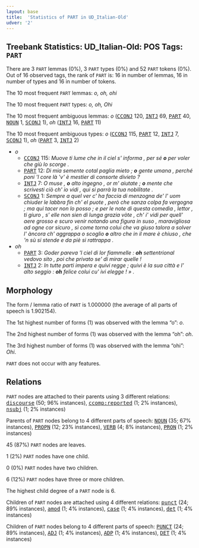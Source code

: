 ```yaml
---
layout: base
title:  'Statistics of PART in UD_Italian-Old'
udver: '2'
---
```


## Treebank Statistics: UD_Italian-Old: POS Tags: `PART`

There are 3 `PART` lemmas (0%), 3 `PART` types (0%) and 52 `PART` tokens (0%).
Out of 16 observed tags, the rank of `PART` is: 16 in number of lemmas, 16 in number of types and 16 in number of tokens.

The 10 most frequent `PART` lemmas: <em>o, oh, ohi</em>

The 10 most frequent `PART` types:  <em>o, oh, Ohi</em>

The 10 most frequent ambiguous lemmas: <em>o</em> (<tt><a href="it_old-pos-CCONJ.html">CCONJ</a></tt> 120, <tt><a href="it_old-pos-INTJ.html">INTJ</a></tt> 69, <tt><a href="it_old-pos-PART.html">PART</a></tt> 40, <tt><a href="it_old-pos-NOUN.html">NOUN</a></tt> 1, <tt><a href="it_old-pos-SCONJ.html">SCONJ</a></tt> 1), <em>oh</em> (<tt><a href="it_old-pos-INTJ.html">INTJ</a></tt> 16, <tt><a href="it_old-pos-PART.html">PART</a></tt> 11)

The 10 most frequent ambiguous types:  <em>o</em> (<tt><a href="it_old-pos-CCONJ.html">CCONJ</a></tt> 115, <tt><a href="it_old-pos-PART.html">PART</a></tt> 12, <tt><a href="it_old-pos-INTJ.html">INTJ</a></tt> 7, <tt><a href="it_old-pos-SCONJ.html">SCONJ</a></tt> 1), <em>oh</em> (<tt><a href="it_old-pos-PART.html">PART</a></tt> 3, <tt><a href="it_old-pos-INTJ.html">INTJ</a></tt> 2)


* <em>o</em>
  * <tt><a href="it_old-pos-CCONJ.html">CCONJ</a></tt> 115: <em>Muove ti lume che in il ciel s' informa , per sé <b>o</b> per voler che giù lo scorge .</em>
  * <tt><a href="it_old-pos-PART.html">PART</a></tt> 12: <em>Di mia semente cotal paglia mieto ; <b>o</b> gente umana , perché poni 'l core là 'v' è mestier di consorte divieto ?</em>
  * <tt><a href="it_old-pos-INTJ.html">INTJ</a></tt> 7: <em>O muse , <b>o</b> alto ingegno , or m' aiutate ; <b>o</b> mente che scrivesti ciò ch' io vidi , qui si parrà la tua nobilitate .</em>
  * <tt><a href="it_old-pos-SCONJ.html">SCONJ</a></tt> 1: <em>Sempre a quel ver c' ha faccia di menzogna de' l' uom chiuder le labbra fin ch' el puote , però che sanza colpa fa vergogna ; ma qui tacer non lo posso ; e per le note di questa comedìa , lettor , ti giuro , s' elle non sien di lunga grazia vòte , ch' i' vidi per quell' aere grosso e scuro venir notando una figura in suso , maravigliosa ad ogne cor sicuro , sì come torna colui che va giuso talora a solver l' àncora ch' aggrappa o scoglio <b>o</b> altro che in il mare è chiuso , che 'n sù si stende e da piè si rattrappa .</em>
* <em>oh</em>
  * <tt><a href="it_old-pos-PART.html">PART</a></tt> 3: <em>Goder pareva 'l ciel di lor fiammelle : <b>oh</b> settentrional vedovo sito , poi che privato se' di mirar quelle !</em>
  * <tt><a href="it_old-pos-INTJ.html">INTJ</a></tt> 2: <em>In tutte parti impera e quivi regge ; quivi è la sua città e l' alto seggio : <b>oh</b> felice colui cu' ivi elegge ! » .</em>

## Morphology

The form / lemma ratio of `PART` is 1.000000 (the average of all parts of speech is 1.902154).

The 1st highest number of forms (1) was observed with the lemma “o”: <em>o</em>.

The 2nd highest number of forms (1) was observed with the lemma “oh”: <em>oh</em>.

The 3rd highest number of forms (1) was observed with the lemma “ohi”: <em>Ohi</em>.

`PART` does not occur with any features.


## Relations

`PART` nodes are attached to their parents using 3 different relations: <tt><a href="it_old-dep-discourse.html">discourse</a></tt> (50; 96% instances), <tt><a href="it_old-dep-ccomp-reported.html">ccomp:reported</a></tt> (1; 2% instances), <tt><a href="it_old-dep-nsubj.html">nsubj</a></tt> (1; 2% instances)

Parents of `PART` nodes belong to 4 different parts of speech: <tt><a href="it_old-pos-NOUN.html">NOUN</a></tt> (35; 67% instances), <tt><a href="it_old-pos-PROPN.html">PROPN</a></tt> (12; 23% instances), <tt><a href="it_old-pos-VERB.html">VERB</a></tt> (4; 8% instances), <tt><a href="it_old-pos-PRON.html">PRON</a></tt> (1; 2% instances)

45 (87%) `PART` nodes are leaves.

1 (2%) `PART` nodes have one child.

0 (0%) `PART` nodes have two children.

6 (12%) `PART` nodes have three or more children.

The highest child degree of a `PART` node is 6.

Children of `PART` nodes are attached using 4 different relations: <tt><a href="it_old-dep-punct.html">punct</a></tt> (24; 89% instances), <tt><a href="it_old-dep-amod.html">amod</a></tt> (1; 4% instances), <tt><a href="it_old-dep-case.html">case</a></tt> (1; 4% instances), <tt><a href="it_old-dep-det.html">det</a></tt> (1; 4% instances)

Children of `PART` nodes belong to 4 different parts of speech: <tt><a href="it_old-pos-PUNCT.html">PUNCT</a></tt> (24; 89% instances), <tt><a href="it_old-pos-ADJ.html">ADJ</a></tt> (1; 4% instances), <tt><a href="it_old-pos-ADP.html">ADP</a></tt> (1; 4% instances), <tt><a href="it_old-pos-DET.html">DET</a></tt> (1; 4% instances)

